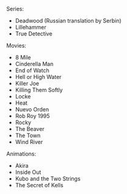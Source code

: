 Series:
* Deadwood (Russian translation by Serbin)
* Lillehammer
* True Detective

Movies:
* 8 Mile
* Cinderella Man
* End of Watch
* Hell or High Water
* Killer Joe
* Killing Them Softly
* Locke
* Heat
* Nuevo Orden
* Rob Roy 1995
* Rocky
* The Beaver
* The Town
* Wind River

Animations:
* Akira
* Inside Out
* Kubo and the Two Strings
* The Secret of Kells

